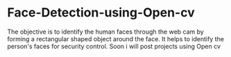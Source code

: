 # Face-Detection-using-Open-cv
The objective is to identify the human faces through the web cam by forming a rectangular shaped object around the face. It helps to identify the person's faces for security control. Soon i will post projects using Open cv
